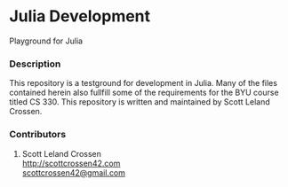# Julia Development

Playground for Julia

### Description

This repository is a testground for development in Julia. Many of the files contained herein also fullfill
some of the requirements for the BYU course titled CS 330. This repository is written and maintained by Scott Leland Crossen. 

### Contributors

1. Scott Leland Crossen  
<http://scottcrossen42.com>  
<scottcrossen42@gmail.com>
